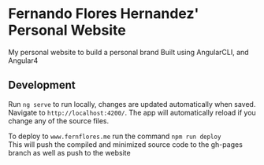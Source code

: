 # Fernando Flores Hernandez' Personal Website

My personal website to build a personal brand
Built using AngularCLI, and Angular4

## Development

Run `ng serve` to run locally, changes are updated automatically when saved.<br>
Navigate to `http://localhost:4200/`. The app will automatically reload if you change any of the source files.
<br>

To deploy to `www.fernflores.me` run the command `npm run deploy` <br>
This will push the compiled and minimized source code to the gh-pages branch as well as push to the website
